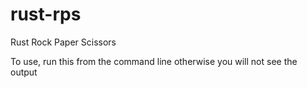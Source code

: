 # rust-rps
Rust Rock Paper Scissors

To use, run this from the command line otherwise you will not see the output